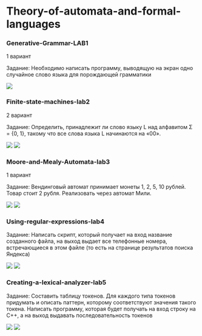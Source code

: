 # Theory-of-automata-and-formal-languages
<h3> Generative-Grammar-LAB1</h3>
<p>1 вариант</p>
<p>Задание: Необходимо написать программу, выводящую на экран одно случайное слово языка для порождающей грамматики</p>
<img src="https://github.com/Serveresty/Theory-of-automata-and-formal-languages/blob/main/Generative-grammar-lab1/resultsPNG/Screenshot_1.png">

<h3> Finite-state-machines-lab2</h3>
<p>2 вариант</p>
<p>Задание: Определить, принадлежит ли слово языку L над алфавитом Σ = {0, 1}, такому что все слова языка L начинаются на «00».</p>
<img src="https://github.com/Serveresty/Theory-of-automata-and-formal-languages/blob/main/finite-state-machines-lab2/results/result.png">
<img src="https://github.com/Serveresty/Theory-of-automata-and-formal-languages/blob/main/finite-state-machines-lab2/results/resultTests.jpg">

<h3> Moore-and-Mealy-Automata-lab3</h3>
<p>1 вариант</p>
<p>Задание: Вендинговый автомат принимает монеты 1, 2, 5, 10 рублей. Товар стоит 2 рубля. Реализовать через автомат Мили.</p>
<img src="https://github.com/Serveresty/Theory-of-automata-and-formal-languages/blob/main/Moore-and-Mealy-Automata-lab3/results/res.png">
<img src="https://github.com/Serveresty/Theory-of-automata-and-formal-languages/blob/main/Moore-and-Mealy-Automata-lab3/results/res2.png">

<h3> Using-regular-expressions-lab4</h3>
<p>Задание: Написать скрипт, который получает на вход название созданного файла, на выход выдает все телефонные номера, встречающиеся в этом файле (то есть на странице результатов поиска Яндекса)</p>
<img src="https://github.com/Serveresty/Theory-of-automata-and-formal-languages/blob/main/Using-regular-expressions-lab4/results/res1.png">
<img src="https://github.com/Serveresty/Theory-of-automata-and-formal-languages/blob/main/Using-regular-expressions-lab4/results/res2.png">

<h3> Creating-a-lexical-analyzer-lab5</h3>
<p>Задание: Составить таблицу токенов. Для каждого типа токенов придумать и описать паттерн, которому соответствуют значения такого токена. Написать программу, которая будет получать на вход строку на C++, а на выход выдавать последовательность токенов</p>
<img src="https://github.com/Serveresty/Theory-of-automata-and-formal-languages/blob/main/Creating-a-lexical-analyzer-lab5/results/res.png">
<img src="https://github.com/Serveresty/Theory-of-automata-and-formal-languages/blob/main/Creating-a-lexical-analyzer-lab5/results/table.png">
